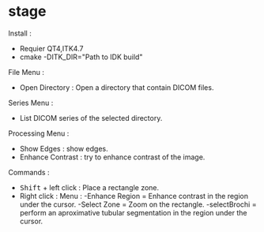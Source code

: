 # stage


Install :
- Requier QT4,ITK4.7
- cmake -DITK_DIR="Path to IDK build"



File Menu :
 - Open Directory : Open a directory that contain DICOM files.

Series Menu :
 - List DICOM series of the selected directory.

Processing Menu :
 - Show Edges : show edges.
 - Enhance Contrast : try to enhance contrast of the image.

Commands :
 - <kbd>Shift</kbd> + left click : Place a rectangle zone.
 - Right click : Menu :
  -Enhance Region = Enhance contrast in the region under the cursor.
  -Select Zone = Zoom on the rectangle.
  -selectBrochi = perform an aproximative tubular segmentation in the region under the cursor.




